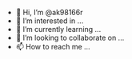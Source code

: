 - 👋 Hi, I’m @ak98166r
- 👀 I’m interested in ...
- 🌱 I’m currently learning ...
- 💞️ I’m looking to collaborate on ...
- 📫 How to reach me ...

<!---
ak98166r/ak98166r is a ✨ special ✨ repository because its `README.md` (this file) appears on your GitHub profile.
You can click the Preview link to take a look at your changes.
--->
